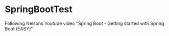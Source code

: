 # SpringBootTest

Following Nelsons Youtube video "Spring Boot - Getting started with Spring Boot (EASY)"
